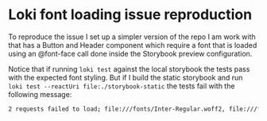 # Loki font loading issue reproduction

To reproduce the issue I set up a simpler version of the repo I am work with that has a Button and Header component which require a font that is loaded using an @font-face call done inside the Storybook preview configuration.

Notice that if running `loki test` against the local storybook the tests pass with the expected font styling. But if I build the static storybook and run `loki test --reactUri file:./storybook-static` the tests fail with the following message:

```bash
2 requests failed to load; file:///fonts/Inter-Regular.woff2, file:///fonts/Inter-Regular.woff
```
